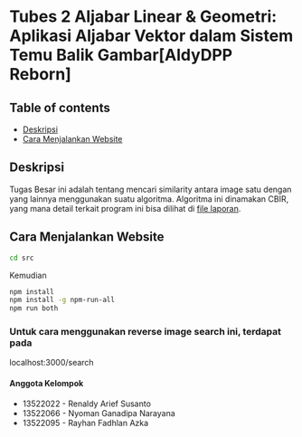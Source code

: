 # Tubes 2 Aljabar Linear & Geometri: Aplikasi Aljabar Vektor dalam Sistem Temu Balik Gambar[AldyDPP Reborn]

## Table of contents

- <a href="#description">Deskripsi</a>
- <a href="#how-to-run">Cara Menjalankan Website</a>

<h2 id="description">Deskripsi</h2>
Tugas Besar ini adalah tentang mencari similarity antara image satu dengan yang lainnya menggunakan suatu algoritma. Algoritma ini dinamakan CBIR, yang mana detail terkait program ini bisa dilihat di <a href="doc/Algeo02-13522022.pdf">file laporan</a>.

<h2 id="how-to-run">Cara Menjalankan Website</h2>

```bash
cd src
```
Kemudian

```bash
npm install
npm install -g npm-run-all
npm run both
```

### Untuk cara menggunakan reverse image search ini, terdapat pada 
localhost:3000/search

#### Anggota Kelompok

- 13522022 - Renaldy Arief Susanto
- 13522066 - Nyoman Ganadipa Narayana
- 13522095 - Rayhan Fadhlan Azka
